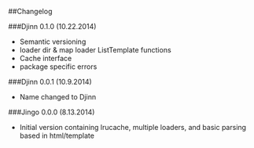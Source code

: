 ##Changelog

###Djinn 0.1.0 (10.22.2014)

- Semantic versioning
- loader dir & map loader ListTemplate functions
- Cache interface
- package specific errors  


###Djinn 0.0.1 (10.9.2014)

- Name changed to Djinn


###Jingo 0.0.0 (8.13.2014)

- Initial version containing lrucache, multiple loaders, and basic parsing based in html/template
